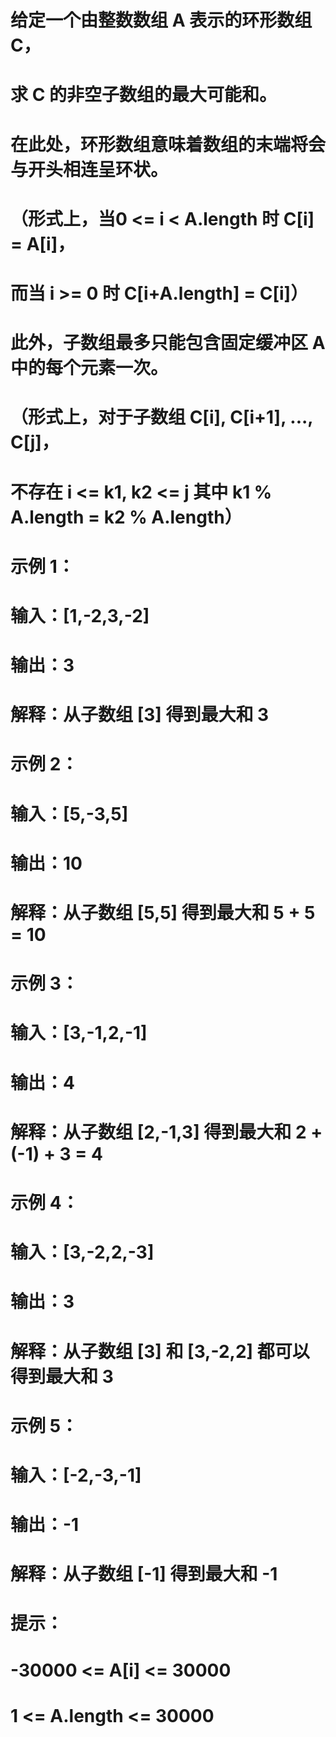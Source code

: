 # 给定一个由整数数组 A 表示的环形数组 C，
# 求 C 的非空子数组的最大可能和。
# 在此处，环形数组意味着数组的末端将会与开头相连呈环状。
# （形式上，当0 <= i < A.length 时 C[i] = A[i]，
# 而当 i >= 0 时 C[i+A.length] = C[i]）
# 此外，子数组最多只能包含固定缓冲区 A 中的每个元素一次。
# （形式上，对于子数组 C[i], C[i+1], ..., C[j]，
# 不存在 i <= k1, k2 <= j 其中 k1 % A.length = k2 % A.length）
# 示例 1：
# 输入：[1,-2,3,-2]
# 输出：3
# 解释：从子数组 [3] 得到最大和 3
# 示例 2：
# 输入：[5,-3,5]
# 输出：10
# 解释：从子数组 [5,5] 得到最大和 5 + 5 = 10
# 示例 3：
# 输入：[3,-1,2,-1]
# 输出：4
# 解释：从子数组 [2,-1,3] 得到最大和 2 + (-1) + 3 = 4
# 示例 4：
# 输入：[3,-2,2,-3]
# 输出：3
# 解释：从子数组 [3] 和 [3,-2,2] 都可以得到最大和 3
# 示例 5：
# 输入：[-2,-3,-1]
# 输出：-1
# 解释：从子数组 [-1] 得到最大和 -1
# 提示：
# -30000 <= A[i] <= 30000
# 1 <= A.length <= 30000